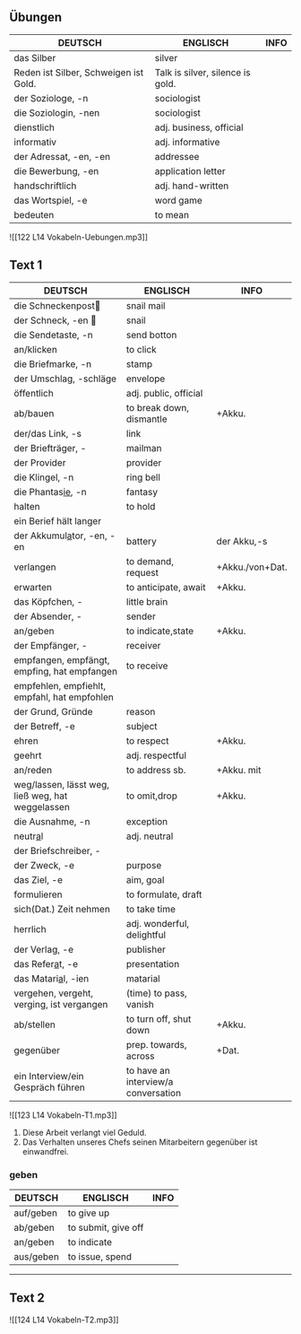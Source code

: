 ## Übungen

| DEUTSCH                               | ENGLISCH                         | INFO |
| ------------------------------------- | -------------------------------- | ---- |
| das Silber                            | silver                           |      |
| Reden ist Silber, Schweigen ist Gold. | Talk is silver, silence is gold. |      |
| der Soziologe, -n                     | sociologist                      |      |
| die Soziologin, -nen                  | sociologist                      |      |
| dienstlich                            | adj. business, official          |      |
| informativ                            | adj. informative                 |      |
| der Adressat, -en, -en                | addressee                        |      |
| die Bewerbung, -en                    | application letter               |      |
| handschriftlich                       | adj. hand-written                |      |
| das Wortspiel, -e                     | word game                        |      |
| bedeuten                              | to mean                          |      |

![[122 L14 Vokabeln-Uebungen.mp3]]

## Text 1

| DEUTSCH                                          | ENGLISCH                            | INFO            |
| ------------------------------------------------ | ----------------------------------- | --------------- |
| die Schneckenpost🐌                              | snail mail                          |                 |
| der Schneck, -en 🐌                              | snail                               |                 |
| die Sendetaste, -n                               | send botton                         |                 |
| an/klicken                                       | to click                            |                 |
| die Briefmarke, -n                               | stamp                               |                 |
| der Umschlag, -schläge                           | envelope                            |                 |
| öffentlich                                       | adj. public, official               |                 |
| ab/bauen                                         | to break down, dismantle            | +Akku.          |
| der/das Link, -s                                 | link                                |                 |
| der Briefträger, -                               | mailman                             |                 |
| der Provider                                     | provider                            |                 |
| die Klingel, -n                                  | ring bell                           |                 |
| die Phantas<u>ie</u>, -n                         | fantasy                             |                 |
| halten                                           | to hold                             |                 |
| ein Berief hält langer                           |                                     |                 |
| der Akkumul<u>a</u>tor, -en, -en                 | battery                             | der Akku,-s     |
| verlangen                                        | to demand, request                  | +Akku./von+Dat. |
| erwarten                                         | to anticipate, await                | +Akku.          |
| das Köpfchen, -                                  | little brain                        |                 |
| der Absender, -                                  | sender                              |                 |
| an/geben                                         | to indicate,state                   | +Akku.          |
| der Empfänger, -                                 | receiver                            |                 |
| empfangen, empfängt, empfing, hat empfangen      | to receive                          |                 |
| empfehlen, empfiehlt, empfahl, hat empfohlen     |                                     |                 |
| der Grund, Gründe                                | reason                              |                 |
| der Betreff, -e                                  | subject                             |                 |
| ehren                                            | to respect                          | +Akku.          |
| geehrt                                           | adj. respectful                     |                 |
| an/reden                                         | to address sb.                      | +Akku. mit      |
| weg/lassen, lässt weg, ließ weg, hat weggelassen | to omit,drop                        | +Akku.          |
| die Ausnahme, -n                                 | exception                           |                 |
| neutr<u>a</u>l                                   | adj. neutral                        |                 |
| der Briefschreiber, -                            |                                     |                 |
| der Zweck, -e                                    | purpose                             |                 |
| das Ziel, -e                                     | aim, goal                           |                 |
| formulieren                                      | to formulate, draft                 |                 |
| sich(Dat.) Zeit nehmen                           | to take time                        |                 |
| herrlich                                         | adj. wonderful, delightful          |                 |
| der Verlag, -e                                   | publisher                           |                 |
| das Refer<u>a</u>t, -e                           | presentation                        |                 |
| das Matari<u>a</u>l, -ien                        | matarial                            |                 |
| vergehen, vergeht, verging, ist vergangen        | (time) to pass, vanish              |                 |
| ab/stellen                                       | to turn off, shut down              | +Akku.          |
| gegenüber                                        | prep. towards, across               | +Dat.           |
| ein Interview/ein Gespräch führen                | to have an interview/a conversation |                 |


![[123 L14 Vokabeln-T1.mp3]]

1. Diese Arbeit verlangt viel Geduld.
2. Das Verhalten unseres Chefs seinen Mitarbeitern gegenüber ist einwandfrei.
### geben

| DEUTSCH   | ENGLISCH            | INFO |
| --------- | ------------------- | ---- |
| auf/geben | to give up          |      |
| ab/geben  | to submit, give off |      |
| an/geben  | to indicate         |      |
| aus/geben | to issue, spend     |      |

_________

## Text 2


![[124 L14 Vokabeln-T2.mp3]]